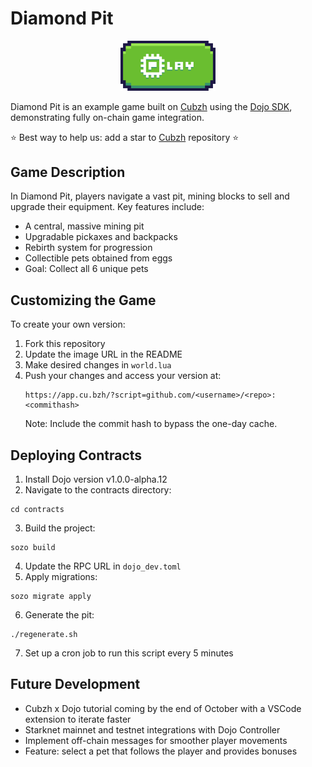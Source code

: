 # Diamond Pit

<div align="center">
  <a href="https://app.cu.bzh/?script=github.com/cubzh/diamond-pit">
    <img src="play_button.png" alt="Play Now" width="30%" height="30%">
  </a>
  <p></p>
</div>

Diamond Pit is an example game built on [Cubzh](https://github.com/cubzh/cubzh) using the [Dojo SDK](https://github.com/dojoengine/dojo), demonstrating fully on-chain game integration.

⭐️ Best way to help us: add a star to [Cubzh](https://github.com/cubzh/cubzh) repository ⭐️

## Game Description

In Diamond Pit, players navigate a vast pit, mining blocks to sell and upgrade their equipment. Key features include:

- A central, massive mining pit
- Upgradable pickaxes and backpacks
- Rebirth system for progression
- Collectible pets obtained from eggs
- Goal: Collect all 6 unique pets

## Customizing the Game

To create your own version:

1. Fork this repository
2. Update the image URL in the README
3. Make desired changes in `world.lua`
4. Push your changes and access your version at:
   ```
   https://app.cu.bzh/?script=github.com/<username>/<repo>:<commithash>
   ```
   Note: Include the commit hash to bypass the one-day cache.

## Deploying Contracts

1. Install Dojo version v1.0.0-alpha.12
2. Navigate to the contracts directory:
  ```
  cd contracts
  ```
3. Build the project:
  ```
  sozo build
  ```
4. Update the RPC URL in `dojo_dev.toml`
5. Apply migrations:
  ```
  sozo migrate apply
  ```
6. Generate the pit:
  ```
  ./regenerate.sh
  ```
7. Set up a cron job to run this script every 5 minutes

## Future Development

- Cubzh x Dojo tutorial coming by the end of October with a VSCode extension to iterate faster
- Starknet mainnet and testnet integrations with Dojo Controller
- Implement off-chain messages for smoother player movements
- Feature: select a pet that follows the player and provides bonuses
